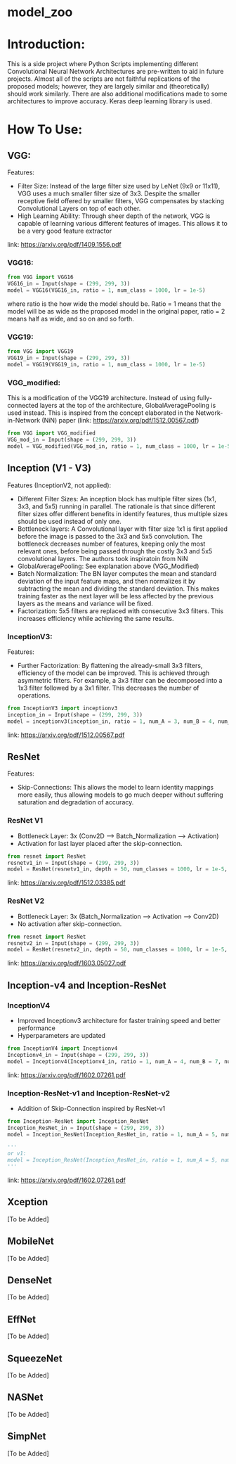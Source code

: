 # model_zoo
# Introduction:
This is a side project where Python Scripts implementing different Convolutional Neural Network Architectures are pre-written to aid in future projects. Almost all of the scripts are not faithful replications of the proposed models; however, they are largely similar and (theoretically) should work similarly. There are also additional modifications made to some architectures to improve accuracy. Keras deep learning library is used.  

# How To Use:
## VGG:
Features:
- Filter Size: Instead of the large filter size used by LeNet (9x9 or 11x11), VGG uses a much smaller filter size of 3x3. Despite the smaller receptive field offered by smaller filters, VGG compensates by stacking Convolutional Layers on top of each other. 
- High Learning Ability: Through sheer depth of the network, VGG is capable of learning various different features of images. This allows it to be a very good feature extractor

link: https://arxiv.org/pdf/1409.1556.pdf

### VGG16:
```python
from VGG import VGG16
VGG16_in = Input(shape = (299, 299, 3))
model = VGG16(VGG16_in, ratio = 1, num_class = 1000, lr = 1e-5)
```
where ratio is the how wide the model should be. Ratio = 1 means that the model will be as wide as the proposed model in the original paper, ratio = 2 means half as wide, and so on and so forth. 

### VGG19:
```python
from VGG import VGG19
VGG19_in = Input(shape = (299, 299, 3))
model = VGG19(VGG19_in, ratio = 1, num_class = 1000, lr = 1e-5)
```
### VGG_modified:
This is a modification of the VGG19 architecture. Instead of using fully-connected layers at the top of the architecture, GlobalAveragePooling is used instead. This is inspired from the concept elaborated in the Network-in-Network (NiN) paper (link: https://arxiv.org/pdf/1512.00567.pdf) 
```python
from VGG import VGG_modified
VGG_mod_in = Input(shape = (299, 299, 3))
model = VGG_modified(VGG_mod_in, ratio = 1, num_class = 1000, lr = 1e-5)
```

## Inception (V1 - V3)
Features (InceptionV2, not applied):
- Different Filter Sizes: An inception block has multiple filter sizes (1x1, 3x3, and 5x5) running in parallel. The rationale is that since different filter sizes offer different benefits in identify features, thus multiple sizes should be used instead of only one. 
- Bottleneck layers: A Convolutional layer with filter size 1x1 is first applied before the image is passed to the 3x3 and 5x5 convolution. The bottleneck decreases number of features, keeping only the most relevant ones, before being passed through the costly 3x3 and 5x5 convolutional layers. The authors took inspiratoin from NiN
- GlobalAveragePooling: See explanation above (VGG_Modified)
- Batch Normalization: The BN layer computes the mean and standard deviation of the input feature maps, and then normalizes it by subtracting the mean and dividing the standard deviation. This makes training faster as the next layer will be less affected by the previous layers as the means and variance will be fixed. 
- Factorization: 5x5 filters are replaced with consecutive 3x3 filters. This increases efficiency while achieving the same results. 

### InceptionV3:
Features:
- Further Factorization: By flattening the already-small 3x3 filters, efficiency of the model can be improved. This is achieved through asymmetric filters. For example, a 3x3 filter can be decomposed into a 1x3 filter followed by a 3x1 filter. This decreases the number of operations. 

```python
from InceptionV3 import inceptionv3
inception_in = Input(shape = (299, 299, 3))
model = inceptionv3(inception_in, ratio = 1, num_A = 3, num_B = 4, num_C = 2, num_class = 1000, lr = 1e-5)
```
link: https://arxiv.org/pdf/1512.00567.pdf

## ResNet
Features: 
- Skip-Connections: This allows the model to learn identity mappings more easily, thus allowing models to go much deeper without suffering saturation and degradation of accuracy.

### ResNet V1
- Bottleneck Layer: 3x (Conv2D --> Batch_Normalization --> Activation)
- Activation for last layer placed after the skip-connection.

```python
from resnet import ResNet
resnetv1_in = Input(shape = (299, 299, 3))
model = ResNet(resnetv1_in, depth = 50, num_classes = 1000, lr = 1e-5, model_type = 'v1')
```
link: https://arxiv.org/pdf/1512.03385.pdf

### ResNet V2
- Bottleneck Layer: 3x (Batch_Normalization --> Activation --> Conv2D)
- No activation after skip-connection.
```python
from resnet import ResNet
resnetv2_in = Input(shape = (299, 299, 3))
model = ResNet(resnetv2_in, depth = 50, num_classes = 1000, lr = 1e-5, model_type = 'v2')
```
link: https://arxiv.org/pdf/1603.05027.pdf

## Inception-v4 and Inception-ResNet 
### InceptionV4
- Improved Inceptionv3 architecture for faster training speed and better performance
- Hyperparameters are updated

```python
from InceptionV4 import Inceptionv4
Inceptionv4_in = Input(shape = (299, 299, 3))
model = Inceptionv4(Inceptionv4_in, ratio = 1, num_A = 4, num_B = 7, num_C = 3, num_classes = 1000, lr = 1e-5, dropout = 0.8)
```
link: https://arxiv.org/pdf/1602.07261.pdf


### Inception-ResNet-v1 and Inception-ResNet-v2
- Addition of Skip-Connection inspired by ResNet-v1

```python
from Inception-ResNet import Inception_ResNet
Inception_ResNet_in = Input(shape = (299, 299, 3))
model = Inception_ResNet(Inception_ResNet_in, ratio = 1, num_A = 5, num_B = 10, num_C = 5, num_classes = 1000, lr = 1e-5, dropout = 0.8, model_type = 'v2')

'''
or v1:
model = Inception_ResNet(Inception_ResNet_in, ratio = 1, num_A = 5, num_B = 10, num_C = 5, num_classes = 1000, lr = 1e-5, dropout = 0.8, model_type = 'v1')
'''
```

link: https://arxiv.org/pdf/1602.07261.pdf

## Xception
[To be Added]

## MobileNet
[To be Added]

## DenseNet
[To be Added]

## EffNet
[To be Added]

## SqueezeNet
[To be Added]

## NASNet
[To be Added]

## SimpNet
[To be Added]

